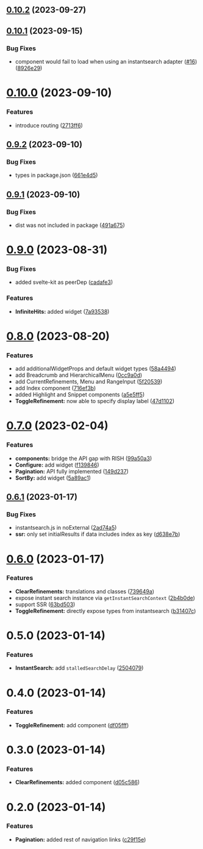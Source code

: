 ## [0.10.2](https://github.com/aymeric-giraudet/svelte-algolia-instantsearch/compare/v0.10.1...v0.10.2) (2023-09-27)



## [0.10.1](https://github.com/aymeric-giraudet/svelte-algolia-instantsearch/compare/v0.10.0...v0.10.1) (2023-09-15)


### Bug Fixes

* component would fail to load when using an instantsearch adapter ([#16](https://github.com/aymeric-giraudet/svelte-algolia-instantsearch/issues/16)) ([8926e29](https://github.com/aymeric-giraudet/svelte-algolia-instantsearch/commit/8926e29fcc5c75f33e14a6b18e65bf632d61cbd6))



# [0.10.0](https://github.com/aymeric-giraudet/svelte-algolia-instantsearch/compare/v0.9.2...v0.10.0) (2023-09-10)


### Features

* introduce routing ([2713ff6](https://github.com/aymeric-giraudet/svelte-algolia-instantsearch/commit/2713ff6d49650bf80d52df6c6c9779c83e99fa68))



## [0.9.2](https://github.com/aymeric-giraudet/svelte-algolia-instantsearch/compare/v0.9.1...v0.9.2) (2023-09-10)


### Bug Fixes

* types in package.json ([661e4d5](https://github.com/aymeric-giraudet/svelte-algolia-instantsearch/commit/661e4d5a2022d8f840c96b7c55c73265bf8378a8))



## [0.9.1](https://github.com/aymeric-giraudet/svelte-algolia-instantsearch/compare/v0.9.0...v0.9.1) (2023-09-10)


### Bug Fixes

* dist was not included in package ([491a675](https://github.com/aymeric-giraudet/svelte-algolia-instantsearch/commit/491a67532fc18859e086f25b6ca914e4a93fc636))



# [0.9.0](https://github.com/aymeric-giraudet/svelte-algolia-instantsearch/compare/v0.8.0...v0.9.0) (2023-08-31)


### Bug Fixes

* added svelte-kit as peerDep ([cadafe3](https://github.com/aymeric-giraudet/svelte-algolia-instantsearch/commit/cadafe329f97ea58fe4ec38538cb6ab91c1f90c5))


### Features

* **InfiniteHits:** added widget ([7a93538](https://github.com/aymeric-giraudet/svelte-algolia-instantsearch/commit/7a935383a5b1af1200deba01c9eedafcc88c153d))



# [0.8.0](https://github.com/aymeric-giraudet/svelte-algolia-instantsearch/compare/v0.7.0...v0.8.0) (2023-08-20)


### Features

* add additionalWidgetProps and default widget types ([58a4494](https://github.com/aymeric-giraudet/svelte-algolia-instantsearch/commit/58a44948c780f8f955f47f17bb1ec862f0bb6529))
* add Breadcrumb and HierarchicalMenu ([0cc9a0d](https://github.com/aymeric-giraudet/svelte-algolia-instantsearch/commit/0cc9a0da489ec0f68010ba92296c591ce51fe624))
* add CurrentRefinements, Menu and RangeInput ([5f20539](https://github.com/aymeric-giraudet/svelte-algolia-instantsearch/commit/5f2053918d8c3b8c5ab778ab9466f01dfd4b95d3))
* add Index component ([716ef3b](https://github.com/aymeric-giraudet/svelte-algolia-instantsearch/commit/716ef3ba8aa8a2764631481e8a1562948b81d3f7))
* added Highlight and Snippet components ([a5e5ff5](https://github.com/aymeric-giraudet/svelte-algolia-instantsearch/commit/a5e5ff5519840e599a90f7dcfb91f0d7d2490471))
* **ToggleRefinement:** now able to specify display label ([47d1102](https://github.com/aymeric-giraudet/svelte-algolia-instantsearch/commit/47d1102831deac50be6aa81d42198de53e1ffd07))



# [0.7.0](https://github.com/aymeric-giraudet/svelte-algolia-instantsearch/compare/v0.6.1...v0.7.0) (2023-02-04)


### Features

* **components:** bridge the API gap with RISH ([99a50a3](https://github.com/aymeric-giraudet/svelte-algolia-instantsearch/commit/99a50a3b569181a35407e2eb6838ba82133d5944))
* **Configure:** add widget ([f139846](https://github.com/aymeric-giraudet/svelte-algolia-instantsearch/commit/f13984682ceb6bc60ec812d18ff69c820b664553))
* **Pagination:** API fully implemented ([149d237](https://github.com/aymeric-giraudet/svelte-algolia-instantsearch/commit/149d2376e787e11e4196b466fee06549fb8b5047))
* **SortBy:** add widget ([5a89ac1](https://github.com/aymeric-giraudet/svelte-algolia-instantsearch/commit/5a89ac1185b92c6dcccba1262e15ca73a57639f6))



## [0.6.1](https://github.com/aymeric-giraudet/svelte-algolia-instantsearch/compare/v0.6.0...v0.6.1) (2023-01-17)


### Bug Fixes

* instantsearch.js in noExternal ([2ad74a5](https://github.com/aymeric-giraudet/svelte-algolia-instantsearch/commit/2ad74a583bdc95cbb5c51ef8704192e8ebb028ee))
* **ssr:** only set initialResults if data includes index as key ([d638e7b](https://github.com/aymeric-giraudet/svelte-algolia-instantsearch/commit/d638e7bfa54a4abb58dde758f55fab47ba8ca469))



# [0.6.0](https://github.com/aymeric-giraudet/svelte-algolia-instantsearch/compare/v0.5.0...v0.6.0) (2023-01-17)


### Features

* **ClearRefinements:** translations and classes ([739649a](https://github.com/aymeric-giraudet/svelte-algolia-instantsearch/commit/739649ad522ac1ad810ebd9ccfa3b07f20de1275))
* expose instant search instance via `getInstantSearchContext` ([2b4b0de](https://github.com/aymeric-giraudet/svelte-algolia-instantsearch/commit/2b4b0de28b9f1c39d1f064219494e0eb9258035e))
* support SSR ([63bd503](https://github.com/aymeric-giraudet/svelte-algolia-instantsearch/commit/63bd5036f76b1f57a5d5beb69ce931446cda895d))
* **ToggleRefinement:** directly expose types from instantsearch ([b31407c](https://github.com/aymeric-giraudet/svelte-algolia-instantsearch/commit/b31407c62c36c449e425c42930c56c7f38e810d9))



# 0.5.0 (2023-01-14)


### Features

* **InstantSearch:** add `stalledSearchDelay` ([2504079](https://github.com/aymeric-giraudet/svelte-algolia-instantsearch/commit/2504079c1b8dd08802517e3a5b9ec65ed568ec1f))



# 0.4.0 (2023-01-14)


### Features

* **ToggleRefinement:** add component ([df05fff](https://github.com/aymeric-giraudet/svelte-algolia-instantsearch/commit/df05fffe2e0a1b3c7d411f9bbfb9b9268579b78c))



# 0.3.0 (2023-01-14)


### Features

* **ClearRefinements:** added component ([d05c586](https://github.com/aymeric-giraudet/svelte-algolia-instantsearch/commit/d05c586a0e68112a976ab046b05731a2b232b558))



# 0.2.0 (2023-01-14)


### Features

* **Pagination:** added rest of navigation links ([c29f15e](https://github.com/aymeric-giraudet/svelte-algolia-instantsearch/commit/c29f15ea54ca4880feb2b78ab8fd1d9d89eea914))



